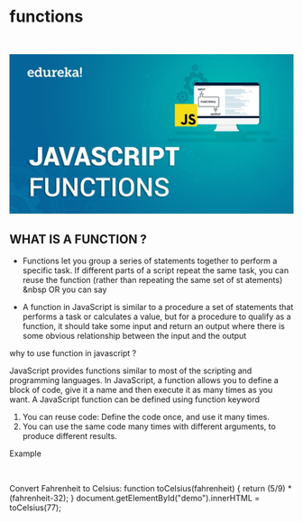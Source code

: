 # functions
<p>&nbsp;</p>

![functions](img/functions.jpg)

## WHAT IS A FUNCTION ?

- Functions let you group a series of statements together to perform a
specific task. If different parts of a script repeat the same task, you can
reuse the function (rather than repeating the same set of st atements) 
&nbsp OR you can say

- A function in JavaScript is similar to a procedure a set of statements that performs a task or calculates a value, but for a procedure to qualify as a function, it should take some input and return an output where there is some obvious relationship between the input and the output

why to use function in javascript ?

JavaScript provides functions similar to most of the scripting and programming languages. In JavaScript, a function allows you to define a block of code, give it a name and then execute it as many times as you want. A JavaScript function can be defined using function keyword

1. You can reuse code: Define the code once, and use it many times.
2. You can use the same code many times with different arguments, to produce different results.


Example
<p>&nbsp;</p>

Convert Fahrenheit to Celsius:
function toCelsius(fahrenheit)   {
  return (5/9) * (fahrenheit-32);
}
document.getElementById("demo").innerHTML = toCelsius(77);